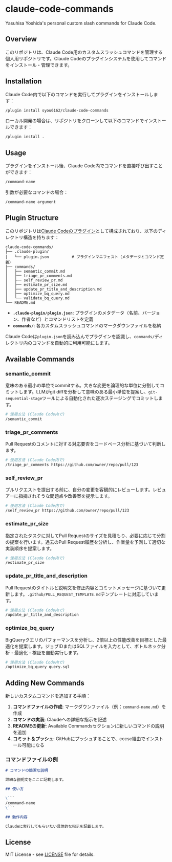 # claude-code-commands

Yasuhisa Yoshida's personal custom slash commands for Claude Code.

## Overview

このリポジトリは、Claude Code用のカスタムスラッシュコマンドを管理する個人用リポジトリです。Claude Codeのプラグインシステムを使用してコマンドをインストール・管理できます。

## Installation

Claude Code内で以下のコマンドを実行してプラグインをインストールします：

```bash
/plugin install syou6162/claude-code-commands
```

ローカル開発の場合は、リポジトリをクローンして以下のコマンドでインストールできます：

```bash
/plugin install .
```

## Usage

プラグインをインストール後、Claude Code内でコマンドを直接呼び出すことができます：

```bash
/command-name
```

引数が必要なコマンドの場合：

```bash
/command-name argument
```

## Plugin Structure

このリポジトリは[Claude Codeのプラグイン](https://docs.claude.com/ja/docs/claude-code/plugins)として構成されており、以下のディレクトリ構造を持ちます：

```
claude-code-commands/
├── .claude-plugin/
│   └── plugin.json          # プラグインマニフェスト（メタデータとコマンド定義）
├── commands/
│   ├── semantic_commit.md
│   ├── triage_pr_comments.md
│   ├── self_review_pr.md
│   ├── estimate_pr_size.md
│   ├── update_pr_title_and_description.md
│   ├── optimize_bq_query.md
│   └── validate_bq_query.md
└── README.md
```

- **`.claude-plugin/plugin.json`**: プラグインのメタデータ（名前、バージョン、作者など）とコマンドリストを定義
- **`commands/`**: 各カスタムスラッシュコマンドのマークダウンファイルを格納

Claude Codeは`plugin.json`を読み込んでプラグインを認識し、`commands/`ディレクトリ内のコマンドを自動的に利用可能にします。

## Available Commands

### semantic_commit
意味のある最小の単位でcommitする。大きな変更を論理的な単位に分割してコミットします。LLMがgit diffを分析して意味のある最小単位を提案し、`git-sequential-stage`ツールによる自動化された逐次ステージングでコミットします。

```bash
# 使用方法 (Claude Code内で)
/semantic_commit
```

### triage_pr_comments
Pull Requestのコメントに対する対応要否をコードベース分析に基づいて判断します。

```bash
# 使用方法 (Claude Code内で)
/triage_pr_comments https://github.com/owner/repo/pull/123
```

### self_review_pr
プルリクエストを提出する前に、自分の変更を客観的にレビューします。レビュアーに指摘されそうな問題点や改善案を提示します。

```bash
# 使用方法 (Claude Code内で)
/self_review_pr https://github.com/owner/repo/pull/123
```

### estimate_pr_size
指定されたタスクに対してPull Requestのサイズを見積もり、必要に応じて分割の提案を行います。過去のPull Request履歴を分析し、作業量を予測して適切な実装順序を提案します。

```bash
# 使用方法 (Claude Code内で)
/estimate_pr_size
```

### update_pr_title_and_description
Pull Requestのタイトルと説明文を修正内容とコミットメッセージに基づいて更新します。`.github/PULL_REQUEST_TEMPLATE.md`テンプレートに対応しています。

```bash
# 使用方法 (Claude Code内で)
/update_pr_title_and_description
```

### optimize_bq_query
BigQueryクエリのパフォーマンスを分析し、2倍以上の性能改善を目標とした最適化を提案します。ジョブIDまたはSQLファイルを入力として、ボトルネック分析・最適化・検証を自動実行します。

```bash
# 使用方法 (Claude Code内で)
/optimize_bq_query query.sql
```

## Adding New Commands

新しいカスタムコマンドを追加する手順：

1. **コマンドファイルの作成**: マークダウンファイル（例：`command-name.md`）を作成
2. **コマンドの実装**: Claudeへの詳細な指示を記述
3. **READMEの更新**: Available Commandsセクションに新しいコマンドの説明を追加
4. **コミット＆プッシュ**: GitHubにプッシュすることで、cccsc経由でインストール可能になる

### コマンドファイルの例

```markdown
# コマンドの簡潔な説明

詳細な説明文をここに記載します。

## 使い方

\```
/command-name
\```

## 動作内容

Claudeに実行してもらいたい具体的な指示を記載します。
```

## License

MIT License - see [LICENSE](LICENSE) file for details.